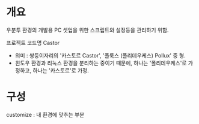 # 개요
우분투 환경의 개발용 PC 셋업을 위한 스크립트와 설정등을 관리하기 위함.


프로젝트 코드명 Castor
* 의미 : 쌍둥이자리의 '카스토르 Castor', '폴룩스 (폴리데우케스) Pollux' 중 형.
* 윈도우 환경과 리눅스 환경을 분리하는 중이기 때문에, 하나는 '폴리데우케스'로 가정하고, 하나는 '카스토르'로 가정.


# 구성
customize : 내 환경에 맞추는 부분



